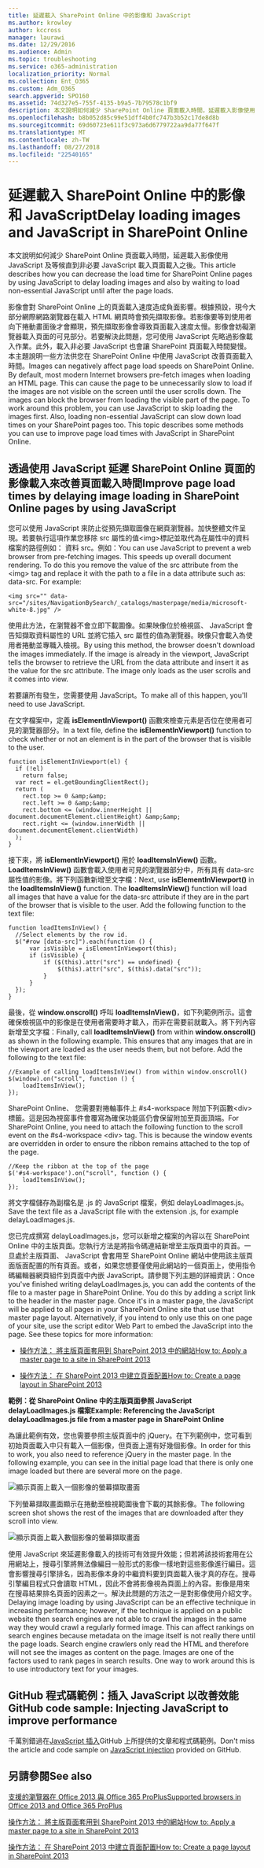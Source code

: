 ```yaml
---
title: 延遲載入 SharePoint Online 中的影像和 JavaScript
ms.author: krowley
author: kccross
manager: laurawi
ms.date: 12/29/2016
ms.audience: Admin
ms.topic: troubleshooting
ms.service: o365-administration
localization_priority: Normal
ms.collection: Ent_O365
ms.custom: Adm_O365
search.appverid: SPO160
ms.assetid: 74d327e5-755f-4135-b9a5-7b79578c1bf9
description: 本文說明如何減少 SharePoint Online 頁面載入時間，延遲載入影像使用 JavaScript 及等候直到非必要 JavaScript 載入頁面載入之後。
ms.openlocfilehash: b8b052d85c99e51dff4b0fc747b3b52c17de8d8b
ms.sourcegitcommit: 69d60723e611f3c973a6d6779722aa9da77f647f
ms.translationtype: MT
ms.contentlocale: zh-TW
ms.lasthandoff: 08/27/2018
ms.locfileid: "22540165"
---
```

# <a name="delay-loading-images-and-javascript-in-sharepoint-online"></a><span data-ttu-id="6a29b-103">延遲載入 SharePoint Online 中的影像和 JavaScript</span><span class="sxs-lookup"><span data-stu-id="6a29b-103">Delay loading images and JavaScript in SharePoint Online</span></span>

<span data-ttu-id="6a29b-104">本文說明如何減少 SharePoint Online 頁面載入時間，延遲載入影像使用 JavaScript 及等候直到非必要 JavaScript 載入頁面載入之後。</span><span class="sxs-lookup"><span data-stu-id="6a29b-104">This article describes how you can decrease the load time for SharePoint Online pages by using JavaScript to delay loading images and also by waiting to load non-essential JavaScript until after the page loads.</span></span> 
  
<span data-ttu-id="6a29b-p101">影像會對 SharePoint Online 上的頁面載入速度造成負面影響。根據預設，現今大部分網際網路瀏覽器在載入 HTML 網頁時會預先擷取影像。若影像要等到使用者向下捲動畫面後才會顯現，預先擷取影像會導致頁面載入速度太慢。影像會妨礙瀏覽器載入頁面的可見部分。若要解決此問題，您可使用 JavaScript 先略過影像載入作業。此外，載入非必要 JavaScript 也會讓 SharePoint 頁面載入時間變慢。本主題說明一些方法供您在 SharePoint Online 中使用 JavaScript 改善頁面載入時間。</span><span class="sxs-lookup"><span data-stu-id="6a29b-p101">Images can negatively affect page load speeds on SharePoint Online. By default, most modern Internet browsers pre-fetch images when loading an HTML page. This can cause the page to be unnecessarily slow to load if the images are not visible on the screen until the user scrolls down. The images can block the browser from loading the visible part of the page. To work around this problem, you can use JavaScript to skip loading the images first. Also, loading non-essential JavaScript can slow down load times on your SharePoint pages too. This topic describes some methods you can use to improve page load times with JavaScript in SharePoint Online.</span></span> 
  
## <a name="improve-page-load-times-by-delaying-image-loading-in-sharepoint-online-pages-by-using-javascript"></a><span data-ttu-id="6a29b-112">透過使用 JavaScript 延遲 SharePoint Online 頁面的影像載入來改善頁面載入時間</span><span class="sxs-lookup"><span data-stu-id="6a29b-112">Improve page load times by delaying image loading in SharePoint Online pages by using JavaScript</span></span>

<span data-ttu-id="6a29b-p102">您可以使用 JavaScript 來防止從預先擷取圖像在網頁瀏覽器。加快整體文件呈現。若要執行這項作業您移除 src 屬性的值\<img\>標記並取代為在屬性中的資料檔案的路徑例如： 資料 src。例如：</span><span class="sxs-lookup"><span data-stu-id="6a29b-p102">You can use JavaScript to prevent a web browser from pre-fetching images. This speeds up overall document rendering. To do this you remove the value of the src attribute from the \<img\> tag and replace it with the path to a file in a data attribute such as: data-src. For example:</span></span>
  
```
<img src="" data-src="/sites/NavigationBySearch/_catalogs/masterpage/media/microsoft-white-8.jpg" />
```

<span data-ttu-id="6a29b-p103">使用此方法，在瀏覽器不會立即下載圖像。如果映像位於檢視區、 JavaScript 會告知擷取資料屬性的 URL 並將它插入 src 屬性的值為瀏覽器。映像只會載入為使用者捲動並專職入檢視。</span><span class="sxs-lookup"><span data-stu-id="6a29b-p103">By using this method, the browser doesn't download the images immediately. If the image is already in the viewport, JavaScript tells the browser to retrieve the URL from the data attribute and insert it as the value for the src attribute. The image only loads as the user scrolls and it comes into view.</span></span>
  
<span data-ttu-id="6a29b-119">若要讓所有發生，您需要使用 JavaScript。</span><span class="sxs-lookup"><span data-stu-id="6a29b-119">To make all of this happen, you'll need to use JavaScript.</span></span>
  
<span data-ttu-id="6a29b-120">在文字檔案中，定義 **isElementInViewport()** 函數來檢查元素是否位在使用者可見的瀏覽器部分。</span><span class="sxs-lookup"><span data-stu-id="6a29b-120">In a text file, define the **isElementInViewport()** function to check whether or not an element is in the part of the browser that is visible to the user.</span></span> 
  
```
function isElementInViewport(el) {
  if (!el)
    return false;
  var rect = el.getBoundingClientRect();
  return (
    rect.top >= 0 &amp;&amp;
    rect.left >= 0 &amp;&amp;
    rect.bottom <= (window.innerHeight || document.documentElement.clientHeight) &amp;&amp;
    rect.right <= (window.innerWidth || document.documentElement.clientWidth) 
  );
}

```

<span data-ttu-id="6a29b-p104">接下來，將 **isElementInViewport()** 用於 **loadItemsInView()** 函數。**LoadItemsInView()** 函數會載入使用者可見的瀏覽器部分中，所有具有 data-src 屬性值的影像。將下列函數新增至文字檔：</span><span class="sxs-lookup"><span data-stu-id="6a29b-p104">Next, use **isElementInViewport()** in the **loadItemsInView()** function. The **loadItemsInView()** function will load all images that have a value for the data-src attribute if they are in the part of the browser that is visible to the user. Add the following function to the text file:</span></span> 
  
```
function loadItemsInView() {
  //Select elements by the row id.
  $("#row [data-src]").each(function () {
      var isVisible = isElementInViewport(this);
      if (isVisible) {
          if ($(this).attr("src") == undefined) {
              $(this).attr("src", $(this).data("src"));
          }
      }
  });
}
```

<span data-ttu-id="6a29b-p105">最後，從 **window.onscroll()** 呼叫 **loadItemsInView()**，如下列範例所示。這會確保檢視區中的影像是在使用者需要時才載入，而非在需要前就載入。將下列內容新增至文字檔：</span><span class="sxs-lookup"><span data-stu-id="6a29b-p105">Finally, call **loadItemsInView()** from within **window.onscroll()** as shown in the following example. This ensures that any images that are in the viewport are loaded as the user needs them, but not before. Add the following to the text file:</span></span> 
  
```
//Example of calling loadItemsInView() from within window.onscroll()
$(window).on("scroll", function () {
    loadItemsInView();
});

```

<span data-ttu-id="6a29b-p106">SharePoint Online、 您需要對捲軸事件上 #s4-workspace 附加下列函數\<div\>標籤。這是因為視窗事件會覆寫為確保功能區仍會保留附加至頁面頂端。</span><span class="sxs-lookup"><span data-stu-id="6a29b-p106">For SharePoint Online, you need to attach the following function to the scroll event on the #s4-workspace \<div\> tag. This is because the window events are overridden in order to ensure the ribbon remains attached to the top of the page.</span></span>
  
```
//Keep the ribbon at the top of the page
$('#s4-workspace').on("scroll", function () {
    loadItemsInView();
});
```

<span data-ttu-id="6a29b-129">將文字檔儲存為副檔名是 .js 的 JavaScript 檔案，例如 delayLoadImages.js。</span><span class="sxs-lookup"><span data-stu-id="6a29b-129">Save the text file as a JavaScript file with the extension .js, for example delayLoadImages.js.</span></span>
  
<span data-ttu-id="6a29b-p107">您已完成撰寫 delayLoadImages.js，您可以新增之檔案的內容以在 SharePoint Online 中的主版頁面。您執行方法是將指令碼連結新增至主版頁面中的頁首。一旦處於主版頁面、 JavaScript 會套用至 SharePoint Online 網站中使用該主版頁面版面配置的所有頁面。或者，如果您想要僅使用此網站的一個頁面上，使用指令碼編輯器網頁組件到頁面中內嵌 JavaScript。請參閱下列主題的詳細資訊：</span><span class="sxs-lookup"><span data-stu-id="6a29b-p107">Once you've finished writing delayLoadImages.js, you can add the contents of the file to a master page in SharePoint Online. You do this by adding a script link to the header in the master page. Once it's in a master page, the JavaScript will be applied to all pages in your SharePoint Online site that use that master page layout. Alternatively, if you intend to only use this on one page of your site, use the script editor Web Part to embed the JavaScript into the page. See these topics for more information:</span></span>
  
- [<span data-ttu-id="6a29b-135">操作方法： 將主版頁面套用到 SharePoint 2013 中的網站</span><span class="sxs-lookup"><span data-stu-id="6a29b-135">How to: Apply a master page to a site in SharePoint 2013</span></span>](https://go.microsoft.com/fwlink/p/?LinkId=525627)
    
- [<span data-ttu-id="6a29b-136">操作方法： 在 SharePoint 2013 中建立頁面配置</span><span class="sxs-lookup"><span data-stu-id="6a29b-136">How to: Create a page layout in SharePoint 2013</span></span>](https://go.microsoft.com/fwlink/p/?LinkId=525628)
    
 <span data-ttu-id="6a29b-137">**範例：從 SharePoint Online 中的主版頁面參照 JavaScript delayLoadImages.js 檔案**</span><span class="sxs-lookup"><span data-stu-id="6a29b-137">**Example: Referencing the JavaScript delayLoadImages.js file from a master page in SharePoint Online**</span></span>
  
<span data-ttu-id="6a29b-p108">為讓此範例有效，您也需要參照主版頁面中的 jQuery。在下列範例中，您可看到初始頁面載入中只有載入一個影像，但頁面上還有好幾個影像。</span><span class="sxs-lookup"><span data-stu-id="6a29b-p108">In order for this to work, you also need to reference jQuery in the master page. In the following example, you can see in the initial page load that there is only one image loaded but there are several more on the page.</span></span>
  
![顯示頁面上載入一個影像的螢幕擷取畫面](media/3d177ddb-67e5-43a7-b327-c9f9566ca937.png)
  
<span data-ttu-id="6a29b-141">下列螢幕擷取畫面顯示在捲動至檢視範圍後會下載的其餘影像。</span><span class="sxs-lookup"><span data-stu-id="6a29b-141">The following screen shot shows the rest of the images that are downloaded after they scroll into view.</span></span>
  
![顯示頁面上載入數個影像的螢幕擷取畫面](media/95eb2b14-f6a1-4eac-a5cb-96097e49514c.png)
  
<span data-ttu-id="6a29b-p109">使用 JavaScript 來延遲影像載入的技術可有效提升效能；但若將該技術套用在公用網站上，搜尋引擎將無法像編目一般形式的影像一樣地對這些影像進行編目。這會影響搜尋引擎排名，因為影像本身的中繼資料要到頁面載入後才真的存在。搜尋引擎編目程式只會讀取 HTML，因此不會將影像視為頁面上的內容。影像是用來在搜尋結果排名頁面的因素之一。解決此問題的方法之一是對影像使用介紹文字。</span><span class="sxs-lookup"><span data-stu-id="6a29b-p109">Delaying image loading by using JavaScript can be an effective technique in increasing performance; however, if the technique is applied on a public website then search engines are not able to crawl the images in the same way they would crawl a regularly formed image. This can affect rankings on search engines because metadata on the image itself is not really there until the page loads. Search engine crawlers only read the HTML and therefore will not see the images as content on the page. Images are one of the factors used to rank pages in search results. One way to work around this is to use introductory text for your images.</span></span>
  
## <a name="github-code-sample-injecting-javascript-to-improve-performance"></a><span data-ttu-id="6a29b-148">GitHub 程式碼範例：插入 JavaScript 以改善效能</span><span class="sxs-lookup"><span data-stu-id="6a29b-148">GitHub code sample: Injecting JavaScript to improve performance</span></span>

<span data-ttu-id="6a29b-149">千萬別錯過在[JavaScript 插入](https://go.microsoft.com/fwlink/p/?LinkId=524759)GitHub 上所提供的文章和程式碼範例。</span><span class="sxs-lookup"><span data-stu-id="6a29b-149">Don't miss the article and code sample on [JavaScript injection](https://go.microsoft.com/fwlink/p/?LinkId=524759) provided on GitHub.</span></span> 
  
## <a name="see-also"></a><span data-ttu-id="6a29b-150">另請參閱</span><span class="sxs-lookup"><span data-stu-id="6a29b-150">See also</span></span>

[<span data-ttu-id="6a29b-151">支援的瀏覽器在 Office 2013 與 Office 365 ProPlus</span><span class="sxs-lookup"><span data-stu-id="6a29b-151">Supported browsers in Office 2013 and Office 365 ProPlus</span></span>](https://support.office.com/article/57342811-0dc4-4316-b773-20082ced8a82)
  
[<span data-ttu-id="6a29b-152">操作方法： 將主版頁面套用到 SharePoint 2013 中的網站</span><span class="sxs-lookup"><span data-stu-id="6a29b-152">How to: Apply a master page to a site in SharePoint 2013</span></span>](https://go.microsoft.com/fwlink/p/?LinkId=525627)
  
[<span data-ttu-id="6a29b-153">操作方法： 在 SharePoint 2013 中建立頁面配置</span><span class="sxs-lookup"><span data-stu-id="6a29b-153">How to: Create a page layout in SharePoint 2013</span></span>](https://go.microsoft.com/fwlink/p/?LinkId=525628)

